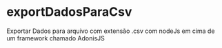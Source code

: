 # exportDadosParaCsv
Exportar Dados para arquivo com extensão .csv com nodeJs em cima de um framework chamado AdonisJS 
